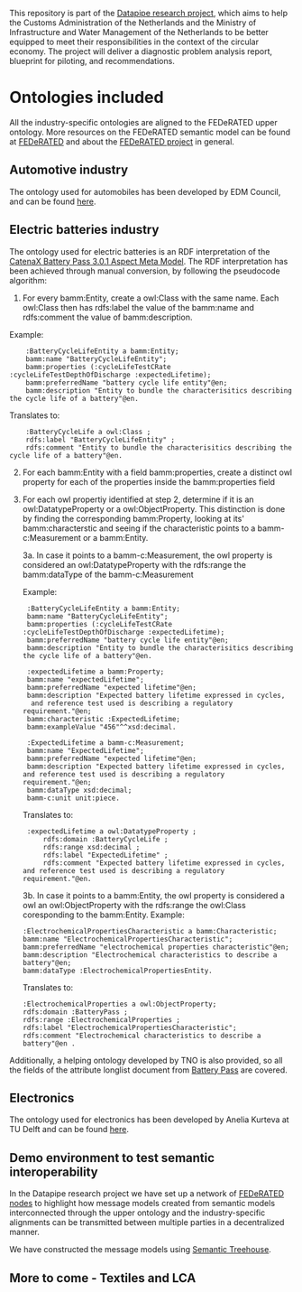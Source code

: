 This repository is part of the [Datapipe research project](https://www.tudelft.nl/tbm/onderzoek/projecten/datapipe-project), which aims to help the Customs Administration of the Netherlands and the Ministry of Infrastructure and Water Management of the Netherlands to be better equipped to meet their responsibilities in the context of the circular economy. The project will deliver a diagnostic problem analysis report, blueprint for piloting, and recommendations.
# Ontologies included
All the industry-specific ontologies are aligned to the FEDeRATED upper ontology. More resources on the FEDeRATED semantic model can be found at [FEDeRATED](https://github.com/Federated-BDI/FEDeRATED-Semantic-Model) and about the [FEDeRATED project](https://federatedplatforms.eu/) in general.
## Automotive industry
The ontology used for automobiles has been developed by EDM Council, and can be found [here](https://github.com/edmcouncil/auto/tree/master).
## Electric batteries industry
The ontology used for electric batteries is an RDF interpretation of the [CatenaX Battery Pass 3.0.1 Aspect Meta Model](https://github.com/eclipse-tractusx/sldt-semantic-models/tree/main/io.catenax.battery.battery_pass/3.0.1).
The RDF interpretation has been achieved through manual conversion, by following the pseudocode algorithm:
1. For every bamm:Entity, create a owl:Class with the same name. Each owl:Class then has rdfs:label the value of the bamm:name and rdfs:comment the value of bamm:description.

Example:
```
    :BatteryCycleLifeEntity a bamm:Entity;
    bamm:name "BatteryCycleLifeEntity";
    bamm:properties (:cycleLifeTestCRate :cycleLifeTestDepthOfDischarge :expectedLifetime);
    bamm:preferredName "battery cycle life entity"@en;
    bamm:description "Entity to bundle the characterisitics describing the cycle life of a battery"@en.
```
Translates to:
```
    :BatteryCycleLife a owl:Class ;
    rdfs:label "BatteryCycleLifeEntity" ;
    rdfs:comment "Entity to bundle the characterisitics describing the cycle life of a battery"@en.

```

2. For each bamm:Entity with a field bamm:properties, create a distinct owl property for each of the properties inside the bamm:properties field
3. For each owl propertiy identified at step 2, determine if it is an owl:DatatypeProperty or a owl:ObjectProperty. This distinction is done by finding the corresponding bamm:Property, looking at its' bamm:characterstic and seeing if the characteristic points to a bamm-c:Measurement or a bamm:Entity. 
    
    3a. In case it points to a bamm-c:Measurement, the owl property is considered an owl:DatatypeProperty with the rdfs:range the bamm:dataType of the bamm-c:Measurement
    
    Example:

        :BatteryCycleLifeEntity a bamm:Entity;
        bamm:name "BatteryCycleLifeEntity";
        bamm:properties (:cycleLifeTestCRate :cycleLifeTestDepthOfDischarge :expectedLifetime);
        bamm:preferredName "battery cycle life entity"@en;
        bamm:description "Entity to bundle the characterisitics describing the cycle life of a battery"@en.

        :expectedLifetime a bamm:Property;
        bamm:name "expectedLifetime";
        bamm:preferredName "expected lifetime"@en;
        bamm:description "Expected battery lifetime expressed in cycles, 
         and reference test used is describing a regulatory requirement."@en;
        bamm:characteristic :ExpectedLifetime;
        bamm:exampleValue "456"^^xsd:decimal.

        :ExpectedLifetime a bamm-c:Measurement;
        bamm:name "ExpectedLifetime";
        bamm:preferredName "expected lifetime"@en;
        bamm:description "Expected battery lifetime expressed in cycles, and reference test used is describing a regulatory requirement."@en;
        bamm:dataType xsd:decimal;
        bamm-c:unit unit:piece.

    Translates to:

        :expectedLifetime a owl:DatatypeProperty ;
            rdfs:domain :BatteryCycleLife ;
            rdfs:range xsd:decimal ;
            rdfs:label "ExpectedLifetime" ;
            rdfs:comment "Expected battery lifetime expressed in cycles, and reference test used is describing a regulatory requirement."@en.


    3b. In case it points to a bamm:Entity, the owl property is considered a owl an owl:ObjectProperty with the rdfs:range the owl:Class coresponding to the bamm:Entity.
    Example:
    ```
    :ElectrochemicalPropertiesCharacteristic a bamm:Characteristic;
    bamm:name "ElectrochemicalPropertiesCharacteristic";
    bamm:preferredName "electrochemical properties characteristic"@en;
    bamm:description "Electrochemical characteristics to describe a battery"@en;
    bamm:dataType :ElectrochemicalPropertiesEntity.
    ```
    Translates to:
    ```
    :ElectrochemicalProperties a owl:ObjectProperty;
    rdfs:domain :BatteryPass ;
    rdfs:range :ElectrochemicalProperties ;
    rdfs:label "ElectrochemicalPropertiesCharacteristic";
    rdfs:comment "Electrochemical characteristics to describe a battery"@en .
    ```

Additionally, a helping ontology developed by TNO is also provided, so all the fields of the attribute longlist document from [Battery Pass](https://thebatterypass.eu/) are covered.
## Electronics
The ontology used for electronics has been developed by Anelia Kurteva at TU Delft and can be found [here](https://github.com/RePlanIT/Ontology).

## Demo environment to test semantic interoperability
In the Datapipe research project we have set up a network of [FEDeRATED nodes](https://github.com/Federated-BDI/Docker-BDI-Node/tree/main) to highlight how message models created from semantic models interconnected through the upper ontology and the industry-specific alignments can be transmitted between multiple parties in a decentralized manner.

We have constructed the message models using [Semantic Treehouse](https://service-registry.federatedplatforms.eu/#/).

## More to come - Textiles and LCA